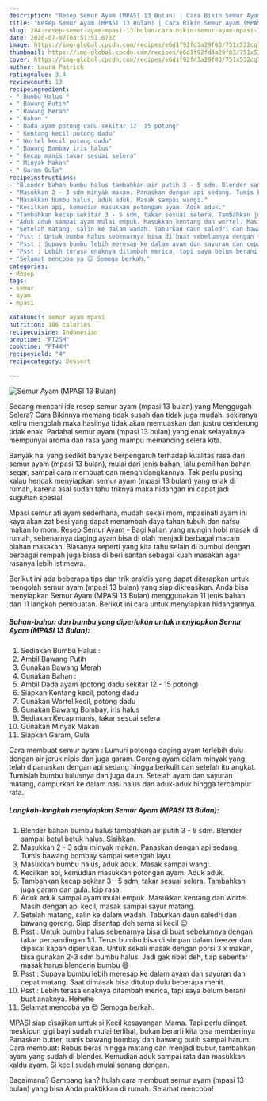 ```yaml
---
description: "Resep Semur Ayam (MPASI 13 Bulan) | Cara Bikin Semur Ayam (MPASI 13 Bulan) Yang Sempurna"
title: "Resep Semur Ayam (MPASI 13 Bulan) | Cara Bikin Semur Ayam (MPASI 13 Bulan) Yang Sempurna"
slug: 284-resep-semur-ayam-mpasi-13-bulan-cara-bikin-semur-ayam-mpasi-13-bulan-yang-sempurna
date: 2020-07-07T03:51:51.073Z
image: https://img-global.cpcdn.com/recipes/e6d1f92fd3a29f03/751x532cq70/semur-ayam-mpasi-13-bulan-foto-resep-utama.jpg
thumbnail: https://img-global.cpcdn.com/recipes/e6d1f92fd3a29f03/751x532cq70/semur-ayam-mpasi-13-bulan-foto-resep-utama.jpg
cover: https://img-global.cpcdn.com/recipes/e6d1f92fd3a29f03/751x532cq70/semur-ayam-mpasi-13-bulan-foto-resep-utama.jpg
author: Laura Patrick
ratingvalue: 3.4
reviewcount: 13
recipeingredient:
- " Bumbu Halus "
- " Bawang Putih"
- " Bawang Merah"
- " Bahan "
- " Dada ayam potong dadu sekitar 12  15 potong"
- " Kentang kecil potong dadu"
- " Wortel kecil potong dadu"
- " Bawang Bombay iris halus"
- " Kecap manis takar sesuai selera"
- " Minyak Makan"
- " Garam Gula"
recipeinstructions:
- "Blender bahan bumbu halus tambahkan air putih 3 - 5 sdm. Blender sampai betul betuk halus. Sisihkan."
- "Masukkan 2 - 3 sdm minyak makan. Panaskan dengan api sedang. Tumis bawang bombay sampai setengah layu."
- "Masukkan bumbu halus, aduk aduk. Masak sampai wangi."
- "Kecilkan api, kemudian masukkan potongan ayam. Aduk aduk."
- "Tambahkan kecap sekitar 3 - 5 sdm, takar sesuai selera. Tambahkan juga garam dan gula. Icip rasa."
- "Aduk aduk sampai ayam mulai empuk. Masukkan kentang dan wortel. Masih dengan api kecil, masak sampai sayur matang."
- "Setelah matang, salin ke dalam wadah. Taburkan daun saledri dan bawang goreng. Siap disantap deh sama si kecil 😉"
- "Psst : Untuk bumbu halus sebenarnya bisa di buat sebelumnya dengan takar perbandingan 1:1. Terus bumbu bisa di simpan dalam freezer dan dipakai kapan diperlukan. Untuk sekali masak dengan porsi 3 x makan, bisa gunakan 2-3 sdm bumbu halus. Jadi gak ribet deh, tiap sebentar masak harus blenderin bumbu 😅"
- "Psst : Supaya bumbu lebih meresap ke dalam ayam dan sayuran dan cepat matang. Saat dimasak bisa ditutup dulu beberapa menit."
- "Psst : Lebih terasa enaknya ditambah merica, tapi saya belum berani buat anaknya. Hehehe"
- "Selamat mencoba ya 😍 Semoga berkah."
categories:
- Resep
tags:
- semur
- ayam
- mpasi

katakunci: semur ayam mpasi 
nutrition: 106 calories
recipecuisine: Indonesian
preptime: "PT25M"
cooktime: "PT44M"
recipeyield: "4"
recipecategory: Dessert

---
```



![Semur Ayam (MPASI 13 Bulan)](https://img-global.cpcdn.com/recipes/e6d1f92fd3a29f03/751x532cq70/semur-ayam-mpasi-13-bulan-foto-resep-utama.jpg)

Sedang mencari ide resep semur ayam (mpasi 13 bulan) yang Menggugah Selera? Cara Bikinnya memang tidak susah dan tidak juga mudah. sekiranya keliru mengolah maka hasilnya tidak akan memuaskan dan justru cenderung tidak enak. Padahal semur ayam (mpasi 13 bulan) yang enak selayaknya mempunyai aroma dan rasa yang mampu memancing selera kita.

Banyak hal yang sedikit banyak berpengaruh terhadap kualitas rasa dari semur ayam (mpasi 13 bulan), mulai dari jenis bahan, lalu pemilihan bahan segar, sampai cara membuat dan menghidangkannya. Tak perlu pusing kalau hendak menyiapkan semur ayam (mpasi 13 bulan) yang enak di rumah, karena asal sudah tahu triknya maka hidangan ini dapat jadi suguhan spesial.

Mpasi semur ati ayam sederhana, mudah sekali mom, mpasinati ayam ini kaya akan zat besi yang dapat menambah daya tahan tubuh dan nafsu makan lo mom. Resep Semur Ayam - Bagi kalian yang mungin hobi masak di rumah, sebenarnya daging ayam bisa di olah menjadi berbagai macam olahan masakan. Biasanya seperti yang kita tahu selain di bumbui dengan berbagai rempah juga biasa di beri santan sebagai kuah masakan agar rasanya lebih istimewa.


Berikut ini ada beberapa tips dan trik praktis yang dapat diterapkan untuk mengolah semur ayam (mpasi 13 bulan) yang siap dikreasikan. Anda bisa menyiapkan Semur Ayam (MPASI 13 Bulan) menggunakan 11 jenis bahan dan 11 langkah pembuatan. Berikut ini cara untuk menyiapkan hidangannya.

<!--inarticleads1-->

##### Bahan-bahan dan bumbu yang diperlukan untuk menyiapkan Semur Ayam (MPASI 13 Bulan):

1. Sediakan  Bumbu Halus :
1. Ambil  Bawang Putih
1. Gunakan  Bawang Merah
1. Gunakan  Bahan :
1. Ambil  Dada ayam (potong dadu sekitar 12 - 15 potong)
1. Siapkan  Kentang kecil, potong dadu
1. Gunakan  Wortel kecil, potong dadu
1. Gunakan  Bawang Bombay, iris halus
1. Sediakan  Kecap manis, takar sesuai selera
1. Gunakan  Minyak Makan
1. Siapkan  Garam, Gula


Cara membuat semur ayam : Lumuri potonga daging ayam terlebih dulu dengan air jeruk nipis dan juga garam. Goreng ayam dalam minyak yang telah dipanaskan dengan api sedang hingga berkulit dan setelah itu angkat. Tumislah bumbu halusnya dan juga daun. Setelah ayam dan sayuran matang, campurkan ke dalam nasi halus dan aduk-aduk hingga tercampur rata. 

<!--inarticleads2-->

##### Langkah-langkah menyiapkan Semur Ayam (MPASI 13 Bulan):

1. Blender bahan bumbu halus tambahkan air putih 3 - 5 sdm. Blender sampai betul betuk halus. Sisihkan.
1. Masukkan 2 - 3 sdm minyak makan. Panaskan dengan api sedang. Tumis bawang bombay sampai setengah layu.
1. Masukkan bumbu halus, aduk aduk. Masak sampai wangi.
1. Kecilkan api, kemudian masukkan potongan ayam. Aduk aduk.
1. Tambahkan kecap sekitar 3 - 5 sdm, takar sesuai selera. Tambahkan juga garam dan gula. Icip rasa.
1. Aduk aduk sampai ayam mulai empuk. Masukkan kentang dan wortel. Masih dengan api kecil, masak sampai sayur matang.
1. Setelah matang, salin ke dalam wadah. Taburkan daun saledri dan bawang goreng. Siap disantap deh sama si kecil 😉
1. Psst : Untuk bumbu halus sebenarnya bisa di buat sebelumnya dengan takar perbandingan 1:1. Terus bumbu bisa di simpan dalam freezer dan dipakai kapan diperlukan. Untuk sekali masak dengan porsi 3 x makan, bisa gunakan 2-3 sdm bumbu halus. Jadi gak ribet deh, tiap sebentar masak harus blenderin bumbu 😅
1. Psst : Supaya bumbu lebih meresap ke dalam ayam dan sayuran dan cepat matang. Saat dimasak bisa ditutup dulu beberapa menit.
1. Psst : Lebih terasa enaknya ditambah merica, tapi saya belum berani buat anaknya. Hehehe
1. Selamat mencoba ya 😍 Semoga berkah.


MPASI siap disajikan untuk si Kecil kesayangan Mama. Tapi perlu diingat, meskipun gigi bayi sudah mulai terlihat, bukan berarti kita bisa memberinya Panaskan butter, tumis bawang bombay dan bawang putih sampai harum. Cara membuat: Rebus beras hingga matang dan menjadi bubur, tambahkan ayam yang sudah di blender. Kemudian aduk sampai rata dan masukkan kaldu ayam. Si kecil sudah mulai senang dengan. 

Bagaimana? Gampang kan? Itulah cara membuat semur ayam (mpasi 13 bulan) yang bisa Anda praktikkan di rumah. Selamat mencoba!
